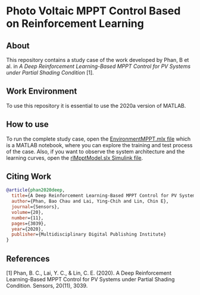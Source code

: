 # Photo Voltaic MPPT Control Based on Reinforcement Learning

## About

This repository contains a study case of the work developed by Phan, B et al. in *A Deep Reinforcement Learning-Based MPPT Control for PV Systems under Partial Shading Condition* [1].

## Work Environment

To use this repository it is essential to use the 2020a version of MATLAB.

## How to use

To run the complete study case, open the [EnvironmentMPPT.mlx file](EnvironmentMPPT.mlx) which is a MATLAB notebook, where you can explore the training and test process of the case. Also, if you want to observe the system architecture and the learning curves, open the [rlMpptModel.slx Simulink file](rlMpptModel.slx).

## Citing Work

```BibTeX
@article{phan2020deep,
  title={A Deep Reinforcement Learning-Based MPPT Control for PV Systems under Partial Shading Condition},
  author={Phan, Bao Chau and Lai, Ying-Chih and Lin, Chin E},
  journal={Sensors},
  volume={20},
  number={11},
  pages={3039},
  year={2020},
  publisher={Multidisciplinary Digital Publishing Institute}
}
```

## References

[1] Phan, B. C., Lai, Y. C., & Lin, C. E. (2020). A Deep Reinforcement Learning-Based MPPT Control for PV Systems under Partial Shading Condition. Sensors, 20(11), 3039.
